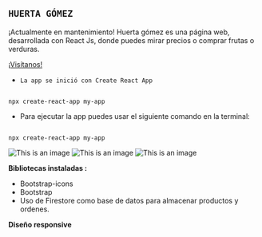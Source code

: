 ## `HUERTA GÓMEZ`

¡Actualmente en mantenimiento!
Huerta gómez es una  página web, desarrollada con React Js, donde puedes mirar precios o comprar frutas o verduras.  

[¡Visítanos!](https://react-e-commerce-eight.vercel.app/) 

* `La app se inició con Create React App`

``` 

npx create-react-app my-app 

``` 

* Para ejecutar la app puedes usar el siguiente comando en la terminal: 

``` 

npx create-react-app my-app 

``` 

 

![This is an image](https://i.pinimg.com/564x/15/30/57/1530572f3aa842df45b29e9190ebf2ed.jpg) 
![This is an image](https://i.pinimg.com/564x/a7/38/2b/a7382b9506582365a41c7c04863cb362.jpg) 
![This is an image](https://user-images.githubusercontent.com/110495591/225001244-0330221b-df3f-4ce0-bfe9-d66648782c2e.png)



 
**Bibliotecas instaladas :**

* Bootstrap-icons
* Bootstrap
* Uso de Firestore como base de datos para almacenar productos y ordenes.

**Diseño responsive**

